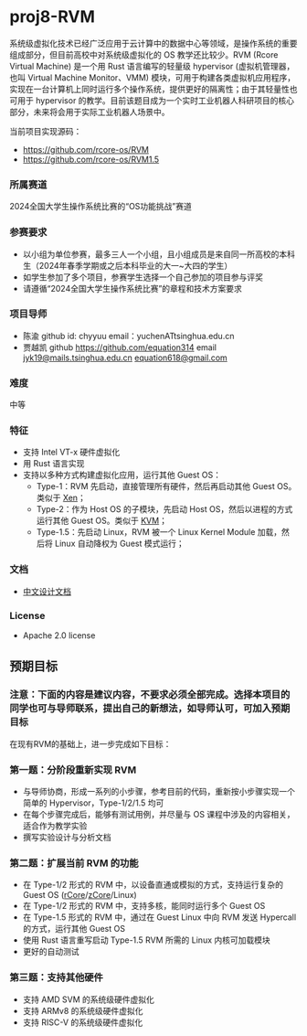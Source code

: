 # proj8-RVM
系统级虚拟化技术已经广泛应用于云计算中的数据中心等领域，是操作系统的重要组成部分，但目前高校中对系统级虚拟化的 OS 教学还比较少。RVM (Rcore Virtual Machine) 是一个用 Rust 语言编写的轻量级 hypervisor (虚拟机管理器，也叫 Virtual Machine Monitor、VMM) 模块，可用于构建各类虚拟机应用程序，实现在一台计算机上同时运行多个操作系统，提供更好的隔离性；由于其轻量性也可用于 hypervisor 的教学。目前该题目成为一个实时工业机器人科研项目的核心部分，未来将会用于实际工业机器人场景中。

当前项目实现源码：

* https://github.com/rcore-os/RVM
* https://github.com/rcore-os/RVM1.5

### 所属赛道

2024全国大学生操作系统比赛的“OS功能挑战”赛道

### 参赛要求
- 以小组为单位参赛，最多三人一个小组，且小组成员是来自同一所高校的本科生（2024年春季学期或之后本科毕业的大一~大四的学生）
- 如学生参加了多个项目，参赛学生选择一个自己参加的项目参与评奖
- 请遵循“2024全国大学生操作系统比赛”的章程和技术方案要求

### 项目导师
- 陈渝 github id: chyyuu email：yuchenATtsinghua.edu.cn
- 贾越凯 github https://github.com/equation314 email jyk19@mails.tsinghua.edu.cn  equation618@gmail.com 

### 难度

中等

### 特征

- 支持 Intel VT-x 硬件虚拟化
- 用 Rust 语言实现
- 支持以多种方式构建虚拟化应用，运行其他 Guest OS：
    + Type-1：RVM 先启动，直接管理所有硬件，然后再启动其他 Guest OS。类似于 [Xen](https://en.wikipedia.org/wiki/Xen)；
    + Type-2：作为 Host OS 的子模块，先启动 Host OS，然后以进程的方式运行其他 Guest OS。类似于 [KVM](https://www.linux-kvm.org/page/Main_Page)；
    + Type-1.5：先启动 Linux，RVM 被一个 Linux Kernel Module 加载，然后将 Linux 自动降权为 Guest 模式运行；

### 文档

- [中文设计文档](https://github.com/rcore-os/RVM/wiki)

### License

- Apache 2.0 license

## 预期目标

### 注意：下面的内容是建议内容，不要求必须全部完成。选择本项目的同学也可与导师联系，提出自己的新想法，如导师认可，可加入预期目标

在现有RVM的基础上，进一步完成如下目标：

### 第一题：分阶段重新实现 RVM

- 与导师协商，形成一系列的小步骤，参考目前的代码，重新按小步骤实现一个简单的 Hypervisor，Type-1/2/1.5 均可
- 在每个步骤完成后，能够有测试用例，并尽量与 OS 课程中涉及的内容相关，适合作为教学实验
- 撰写实验设计与分析文档

### 第二题：扩展当前 RVM 的功能

- 在 Type-1/2 形式的 RVM 中，以设备直通或模拟的方式，支持运行复杂的 Guest OS ([rCore](https://github.com/rcore-os/aCore)/[zCore](https://github.com/rcore-os/zCore)/Linux)
- 在 Type-1/2 形式的 RVM 中，支持多核，能同时运行多个 Guest OS
- 在 Type-1.5 形式的 RVM 中，通过在 Guest Linux 中向 RVM 发送 Hypercall 的方式，运行其他 Guest OS
- 使用 Rust 语言重写启动 Type-1.5 RVM 所需的 Linux 内核可加载模块
- 更好的自动测试

### 第三题：支持其他硬件

- 支持 AMD SVM 的系统级硬件虚拟化
- 支持 ARMv8 的系统级硬件虚拟化
- 支持 RISC-V 的系统级硬件虚拟化
